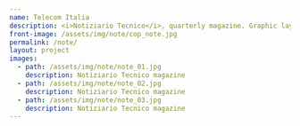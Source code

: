 ```yaml
---
name: Telecom Italia
description: <i>Notiziario Tecnico</i>, quarterly magazine. Graphic layout, editorial and iconographic consultancy.
front-image: /assets/img/note/cop_note.jpg
permalink: /note/
layout: project
images:
  - path: /assets/img/note/note_01.jpg
    description: Notiziario Tecnico magazine
  - path: /assets/img/note/note_02.jpg
    description: Notiziario Tecnico magazine
  - path: /assets/img/note/note_03.jpg
    description: Notiziario Tecnico magazine
---
```

